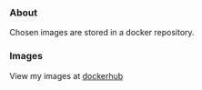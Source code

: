 ### About
Chosen images are stored in a docker repository.

### Images
View my images at [dockerhub](https://hub.docker.com/r/vendorised)


